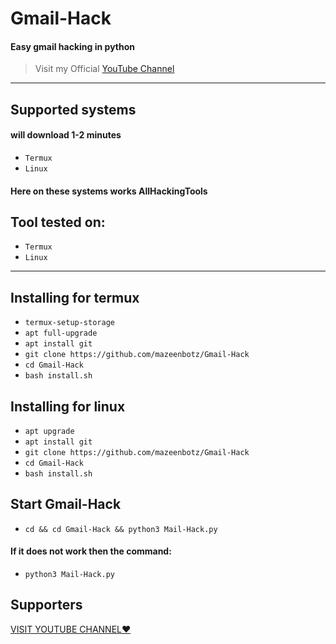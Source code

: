 # Gmail-Hack
#### Easy gmail hacking in python

> Visit my Official [YouTube Channel](https://youtube.com/channel/UCjLWEJScBReyaCgHh0bFiTw)

---------
## Supported systems
#### will download 1-2 minutes

* `Termux`
* `Linux`

#### Here on these systems works AllHackingTools

## Tool tested on:

* `Termux`
* `Linux`

---
<a id="installing"></a>
## Installing for termux

* `termux-setup-storage`
* `apt full-upgrade`
* `apt install git`
* `git clone https://github.com/mazeenbotz/Gmail-Hack`
* `cd Gmail-Hack`
* `bash install.sh`

## Installing for linux

* `apt upgrade`
* `apt install git`
* `git clone https://github.com/mazeenbotz/Gmail-Hack`
* `cd Gmail-Hack`
* `bash install.sh`

## Start Gmail-Hack

* `cd && cd Gmail-Hack && python3 Mail-Hack.py`
#### If it does not work then the command:
* `python3 Mail-Hack.py`

## Supporters
[VISIT YOUTUBE CHANNEL❤️](https://youtube.com/channel/UCjLWEJScBReyaCgHh0bFiTw)



